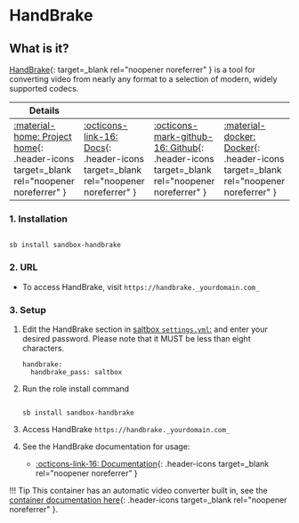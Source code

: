 # HandBrake

## What is it?

[HandBrake](https://handbrake.fr/){: target=_blank rel="noopener noreferrer" } is a tool for converting video from nearly any format to a selection of modern, widely supported codecs.

| Details     |             |             |             |
|-------------|-------------|-------------|-------------|
| [:material-home: Project home](https://handbrake.fr/){: .header-icons target=_blank rel="noopener noreferrer" } | [:octicons-link-16: Docs](https://handbrake.fr/docs){: .header-icons target=_blank rel="noopener noreferrer" } | [:octicons-mark-github-16: Github](https://github.com/HandBrake/HandBrake){: .header-icons target=_blank rel="noopener noreferrer" } | [:material-docker: Docker](https://hub.docker.com/r/jlesage/handbrake){: .header-icons target=_blank rel="noopener noreferrer" }|

### 1. Installation

``` shell

sb install sandbox-handbrake

```

### 2. URL

- To access HandBrake, visit `https://handbrake._yourdomain.com_`

### 3. Setup

1. Edit the HandBrake section in [saltbox `settings.yml`:](../settings.md) and enter your desired password. Please note that it MUST be less than eight characters.

    ``` { .yaml }
    handbrake:
      handbrake_pass: saltbox
    ```

2. Run the role install command

    ``` { .shell }

    sb install sandbox-handbrake

    ```

3. Access HandBrake `https://handbrake._yourdomain.com_`

4. See the HandBrake documentation for usage:
      - [:octicons-link-16: Documentation](https://handbrake.fr/docs){: .header-icons target=_blank rel="noopener noreferrer" }

!!! Tip
      This container has an automatic video converter built in, see the [container documentation here](https://github.com/jlesage/docker-handbrake#automatic-video-conversion){: .header-icons target=_blank rel="noopener noreferrer" }.
